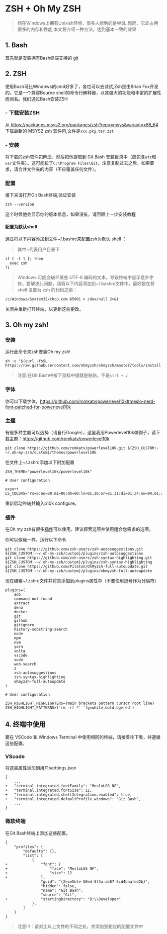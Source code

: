 # ZSH + Oh My ZSH 
> 想在Windows上拥有Unixish环境，很多人想到的是WSL,然而，它却占用很多的内存和性能,本文将介绍一种方法，达到基本一致的效果

## 1. Bash
首先就是安装拥有Bash终端支持的 [git](https://git-scm.com/downloads)

## 2. ZSH
使用Bush可比Windows的cmd好多了，各位可以去试试,Zsh是由Brian Fox开发的。它是一个兼容Bourne shell的命令行解释器，以其强大的功能和丰富的扩展性而闻名。我们通过Bash安装ZSH

### - 下载安装ZSH
从 https://packages.msys2.org/packages/zsh?repo=msys&variant=x86_64 下载最新的 MSYS2 zsh 软件包,文件是`xxx.pkg.tar.zst`

### - 安装
将下载的zsh软件包解压，然后把他提取到 Git Bash 安装目录中（应包含`etc`和`usr`文件夹）。这可能位于`C:\Program Files\Git`，注意复制过去之后，如果要求，请合并文件夹的内容（不应覆盖任何文件）。

### 配置
接下来请打开Git Bash终端,验证安装
```
zsh --version
```
这个时候他会显示你的版本信息，如果没有，请回顾上一步安装教程

#### 配置为默认shell
通过将以下内容添加到文件~/.bashrc来配置zsh为默认 shell ：

> 其中~代表用户目录下
```
if [ -t 1 ]; then
  exec zsh
fi
```

> Windows 可能会破坏某些 UTF-8 编码的文本，导致终端中显示意外字符。要解决此问题，请将以下内容添加到~/.bashrc文件中，最好是在将 shell 设置为 zsh 的代码之前：
```
/c/Windows/System32/chcp.com 65001 > /dev/null 2>&1
```

关闭并重新打开终端，以更新这些更改。

## 3. Oh my zsh!

### 安装
运行此命令来zsh安装Oh my zsh!
```
sh -c "$(curl -fsSL https://raw.githubusercontent.com/ohmyzsh/ohmyzsh/master/tools/install.sh)"
```

> 注意:在Git Bash中按下鼠标中键就是粘贴，不是`ctrl + v`

### 字体
你可以下载字体，https://github.com/romkatv/powerlevel10k#meslo-nerd-font-patched-for-powerlevel10k

### 主题
有很多种主题可以选择（请自行Google），这里我用Powerlevel10k做例子，请下载主题：https://github.com/romkatv/powerlevel10k

```
git clone https://github.com/romkatv/powerlevel10k.git ${ZSH_CUSTOM:-~/.oh-my-zsh/custom}/themes/powerlevel10k
```

在文件上~/.zshrc添加以下附加配置

```
ZSH_THEME="powerlevel10k/powerlevel10k"

# User configuration

export LS_COLORS="rs=0:no=00:mi=00:mh=00:ln=01;36:or=01;31:di=01;34:ow=04;01;34:st=34:tw=04;34:pi=01;33:so=01;33:do=01;33:bd=01;33:cd=01;33:su=01;35:sg=01;35:ca=01;35:ex=01;32:"
```

重新启动终端并输入p10k configure。

### 插件
在Oh my zsh有很多[插件](https://github.com/ohmyzsh/ohmyzsh/wiki/Plugins)可以使用。建议探索选项并使用适合您需求的选项。

你可以像我一样，运行以下命令
```
git clone https://github.com/zsh-users/zsh-autosuggestions.git ${ZSH_CUSTOM:-~/.oh-my-zsh/custom}/plugins/zsh-autosuggestions
git clone https://github.com/zsh-users/zsh-syntax-highlighting.git ${ZSH_CUSTOM:-~/.oh-my-zsh/custom}/plugins/zsh-syntax-highlighting
git clone https://github.com/Pilaton/OhMyZsh-full-autoupdate.git ${ZSH_CUSTOM:-~/.oh-my-zsh/custom}/plugins/ohmyzsh-full-autoupdate
```
现在编辑~/.zshrc文件并将其添加到plugins属性中（不要使用逗号作为分隔符）
```
plugins=(
    adb
    command-not-found
    extract
    deno
    docker
    git
    github
    gitignore
    history-substring-search
    node
    npm
    nvm
    yarn
    volta
    vscode
    sudo
    web-search
    z
    zsh-autosuggestions
    zsh-syntax-highlighting
    ohmyzsh-full-autoupdate
)

# User configuration

ZSH_HIGHLIGHT_HIGHLIGHTERS=(main brackets pattern cursor root line)
ZSH_HIGHLIGHT_PATTERNS=('rm -rf *' 'fg=white,bold,bg=red')
```
## 4. 终端中使用
要在 VSCode 和 Windows Terminal 中使用相同的终端，请接着往下看，并遵循这些配置。

### VScode
将这些属性添加到用户setttings.json
```
{ 
    ...
+   "terminal.integrated.fontFamily": "MesloLGS NF",
+   "terminal.integrated.fontSize": 12,
+   "terminal.integrated.shellIntegration.enabled": true,
+   "terminal.integrated.defaultProfile.windows": "Git Bash",
    ...
}

```
### 微软终端
在Git Bash终端上添加这些配置。
```
{
    "profiles": {
        "defaults": {},
        "list": [
            {
+               "font": {
+                   "face": "MesloLGS NF",
+                   "size": 12
+               },
                "guid": "{2ece5bfe-50ed-5f3a-ab87-5cd4baafed2b}",
                "hidden": false,
                "name": "Git Bash",
                "source": "Git",
+               "startingDirectory": "D:\\Developer"
            },
        ]
    }
}
```
> 注意!!!：请对比以上文件的不同之处，并添加到相应的配置文件中





